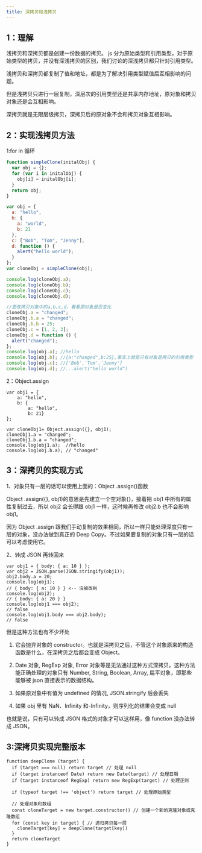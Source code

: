 ```yaml
---
title: 深拷贝和浅拷贝
---
```


## 1：理解

浅拷贝和深拷贝都是创建一份数据的拷贝。 js 分为原始类型和引用类型，对于原始类型的拷贝，并没有深浅拷贝的区别，我们讨论的深浅拷贝都只针对引用类型。

浅拷贝和深拷贝都复制了值和地址，都是为了解决引用类型赋值后互相影响的问题。

但是浅拷贝只进行一层复制，深层次的引用类型还是共享内存地址，原对象和拷贝对象还是会互相影响。

深拷贝就是无限层级拷贝，深拷贝后的原对象不会和拷贝对象互相影响。

## 2：实现浅拷贝方法

1\:for in 循环

```javascript
function simpleClone(initalObj) {
  var obj = {};
  for (var i in initalObj) {
    obj[i] = initalObj[i];
  }
  return obj;
}

var obj = {
  a: "hello",
  b: {
    a: "world",
    b: 21
  },
  c: ["Bob", "Tom", "Jenny"],
  d: function () {
    alert("hello world");
  }
};
var cloneObj = simpleClone(obj);

console.log(cloneObj.a);
console.log(cloneObj.b);
console.log(cloneObj.c);
console.log(cloneObj.d);

//更改拷贝对象中的a,b,c,d，看看源对象是否变化
cloneObj.a = "changed";
cloneObj.b.a = "changed";
cloneObj.b.b = 25;
cloneObj.c = [1, 2, 3];
cloneObj.d = function () {
  alert("changed");
};
console.log(obj.a); //hello
console.log(obj.b); //{a:"changed",b:25},事实上就是只有对象是拷贝的引用类型
console.log(obj.c); //['Bob','Tom','Jenny']
console.log(obj.d); //...alert("hello world")
```

2：Object.assign

    var obj1 = {
        a: "hello",
        b: {
            a: "hello",
            b: 21}
    };

    var cloneObj1= Object.assign({}, obj1);
    cloneObj1.a = "changed";
    cloneObj1.b.a = "changed";
    console.log(obj1.a);  //hello
    console.log(obj.b.a); // "changed"

## 3：深拷贝的实现方式

1、对象只有一层的话可以使用上面的：Object .assign()函数

Object .assign({}, obj1)的意思是先建立一个空对象{}，接着把 obj1 中所有的属性复制过去，所以 obj2 会长得跟 obj1 一样，这时候再修改 obj2.b 也不会影响 obj1。

因为 Object .assign 跟我们手动复制的效果相同，所以一样只能处理深度只有一层的对象，没办法做到真正的 Deep Copy。不过如果要复制的对象只有一层的话可以考虑使用它。

2、转成 JSON 再转回来

    var obj1 = { body: { a: 10 } };
    var obj2 = JSON.parse(JSON.stringify(obj1));
    obj2.body.a = 20;
    console.log(obj1);
    // { body: { a: 10 } } <-- 沒被改到
    console.log(obj2);
    // { body: { a: 20 } }
    console.log(obj1 === obj2);
    // false
    console.log(obj1.body === obj2.body);
    // false

但是这种方法也有不少坏处

1.  它会抛弃对象的 constructor。也就是深拷贝之后，不管这个对象原来的构造函数是什么，在深拷贝之后都会变成 Object。

2.  Date 对象, RegExp 对象, Error 对象等是无法通过这种方式深拷贝。这种方法能正确处理的对象只有 Number, String, Boolean, Array, 扁平对象，即那些能够被 json 直接表示的数据结构。

3.  如果原对象中有值为 undefined 的情况, JSON.stringify 后会丢失

4.  如果 obj 里有 NaN、Infinity 和-Infinity，则序列化的结果会变成 null

也就是说，只有可以转成 JSON 格式的对象才可以这样用，像 function 没办法转成 JSON。

## 3:深拷贝实现完整版本

```
function deepClone (target) {
  if (target === null) return target // 处理 null
  if (target instanceof Date) return new Date(target) // 处理日期
  if (target instanceof RegExp) return new RegExp(target) // 处理正则

  if (typeof target !== 'object') return target // 处理原始类型

  // 处理对象和数组
  const cloneTarget = new target.constructor() // 创建一个新的克隆对象或克隆数组
  for (const key in target) { // 递归拷贝每一层
    cloneTarget[key] = deepClone(target[key])
  }
  return cloneTarget
}


```

